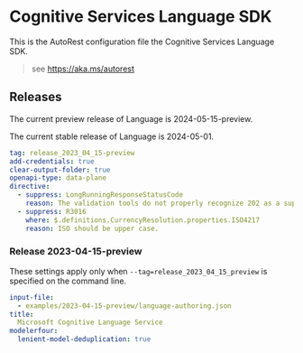 # Cognitive Services Language SDK

This is the AutoRest configuration file the Cognitive Services Language SDK.

> see https://aka.ms/autorest

## Releases

The current preview release of Language is 2024-05-15-preview.

The current stable release of Language is 2024-05-01.

```yaml
tag: release_2023_04_15-preview
add-credentials: true
clear-output-folder: true
openapi-type: data-plane
directive:
  - suppress: LongRunningResponseStatusCode
    reason: The validation tools do not properly recognize 202 as a supported response code.
  - suppress: R3016
    where: $.definitions.CurrencyResolution.properties.ISO4217
    reason: ISO should be upper case.
```

### Release 2023-04-15-preview

These settings apply only when `--tag=release_2023_04_15_preview` is specified on the command line.

``` yaml $(tag) == 'release_2023_04_15-preview'
input-file:
  - examples/2023-04-15-preview/language-authoring.json
title:
  Microsoft Cognitive Language Service
modelerfour:
  lenient-model-deduplication: true
```